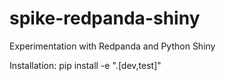 # spike-redpanda-shiny
Experimentation with Redpanda and Python Shiny


Installation:
pip install -e ".[dev,test]"

